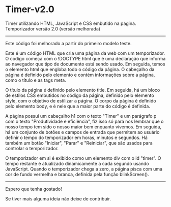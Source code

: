 # Timer-v2.0
Timer utilizando HTML, JavaScript e CSS embutido na pagina.
Temporizador versão 2.0 (versão melhorada)

---

Este código foi melhorado a partir do primeiro modelo teste.

Este é um código HTML que cria uma página da web com um temporizador.
O código começa com o !DOCTYPE html que é uma declaração que informa ao navegador que tipo de documento está sendo usado. Em seguida, temos o elemento html que engloba todo o código da página.
O cabeçalho da página é definido pelo elemento <head> e contém informações sobre a página, como o título e as tags meta.

O título da página é definido pelo elemento title.
Em seguida, há um bloco de estilos CSS embutidos no código da página, definido pelo elemento style, com o  objetivo de estilizar a página.
O corpo da página é definido pelo elemento body, e é nele que a maior parte do código é definida.

A página possui um cabeçalho h1 com o texto "Timer" e um parágrafo p com o texto "Produtividade e eficiência", fiz isso só para nos lembrar que o nosso tempo tem sido o nosso maior bem enquanto vivemos.
Em seguida, há um conjunto de botões e campos de entrada que permitem ao usuário definir o tempo do temporizador em horas, minutos e segundos. Há também um botão "Iniciar", "Parar" e "Reiniciar", que são usados para controlar o temporizador.

O temporizador em si é exibido como um elemento div com o id "timer".
O tempo restante é atualizado dinamicamente a cada segundo usando JavaScript.
Quando o temporizador chega a zero, a página pisca com uma cor de fundo vermelha e branca, definida pela função blinkScreen().

---

Espero que tenha gostado!

Se tiver mais alguma ideia não deixe de contribuir.

